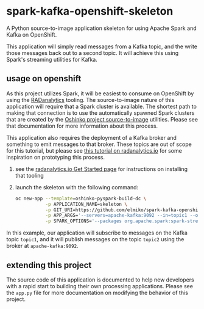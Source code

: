 # spark-kafka-openshift-skeleton

A Python source-to-image application skeleton for using Apache Spark and
Kafka on OpenShift.

This application will simply read messages from a Kafka topic, and
the write those messages back out to a second topic. It will achieve this
using Spark's streaming utilities for Kafka.

## usage on openshift

As this project utilizes Spark, it will be easiest to consume on OpenShift by
using the [RADanalytics](https://radanalytics.io) tooling. The source-to-image
nature of this application will require that a Spark cluster is available. The
shortest path to making that connection is to use the automatically spawned
Spark clusters that are created by the
[Oshinko project source-to-image](https://github.com/radanalyticsio/oshinko-s2i)
utilities. Please see that documentation for more information about this
process.

This application also requires the deployment of a Kafka broker and something
to emit messages to that broker. These topics are out of scope for this
tutorial, but please see
[this tutorial on radanalytics.io](https://radanalytics.io/applications/grafzahl)
for some inspiration on prototyping this process.

1. see the [radanalytics.io Get Started page](https://radanalytics.io/get-started)
   for instructions on installing that tooling

1. launch the skeleton with the following command:
   ```bash
   oc new-app --template=oshinko-pyspark-build-dc \
              -p APPLICATION_NAME=skeleton \
              -p GIT_URI=https://github.com/elmiko/spark-kafka-openshift-skeleton \
              -p APP_ARGS='--servers=apache-kafka:9092 --in=topic1 --out=topic2'  \
              -p SPARK_OPTIONS='--packages org.apache.spark:spark-streaming-kafka-0-8_2.11:2.1.0'
   ```

In this example, our application will subscribe to messages on the Kafka topic
`topic1`, and it will publish messages on the topic `topic2` using the broker
at `apache-kafka:9092`.

## extending this project

The source code of this application is documented to help new developers with
a rapid start to building their own processing applications. Please see the
`app.py` file for more documentation on modifying the behavior of this
project.
